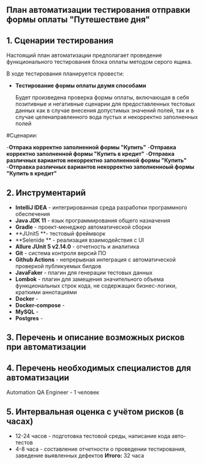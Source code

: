 ## План автоматизации тестирования отправки формы оплаты "Путешествие дня"

## 1. Сценарии тестирования

Настоящий план автоматизации предполагает проведение функционального тестирования блока оплаты 
методом серого ящика.

В ходе тестирования планируется провести:

- **Тестирование формы оплаты двумя способами**

  Будет произведена проверка формы оплаты, включающая в себя позитивные и негативные сценарии
  для предоставленных тестовых данных как в случае внесения допустимых значений полей, так и в случае 
  целенаправленного вода пустых и некорректно заполненных полей

#Сценарии:

-**Отпрака корректно заполненной формы "Купить"**
-**Отправка корректно заполненной формы "Купить в кредит"**
-**Отправка различных вариантов некорректно заполненной формы "Купить"**
-**Отправка различных вариантов некорректно заполненноый формы "Купить в кредит"**


## 2. Инструментарий

- **IntelliJ IDEA** - интегрированная среда разработки программного обеспечения
- **Java JDK 11** - язык программирования общего назначения
- **Gradle** - проект-менеджер автоматической сборки
- **JUnit5 **- тестовый фреймворк
- **Selenide ** - реализация взаимодействия с UI
- **Allure JUnit 5 v2.14.0** - отчетность и аналитика
- **Git** - система контроля версий ПО
- **Github Actions** - непрерывная интеграция с автоматической проверкой публикуемых билдов
- **JavaFaker** - плагин для генерации тестовых данных
- **Lombok** - плагин для замещения значительного объема функциональных строк кода, не содержащих бизнес-логики, краткими аннотациями
- **Docker** - 
- **Docker-compose** -
- **MySQL** - 
- **Postgres** -

## 3. Перечень и описание возможных рисков при автоматизации




## 4. Перечень необходимых специалистов для автоматизации

Automation QA Engineer - 1 человек

## 5. Интервальная оценка с учётом рисков (в часах)

- 12-24 часов - подготовка тестовой среды, написание кода авто-тестов
- 4-8 часа - составление отчетности о проведении тестирования, заведение выявленных дефектов
**Итого:** 32 часа

